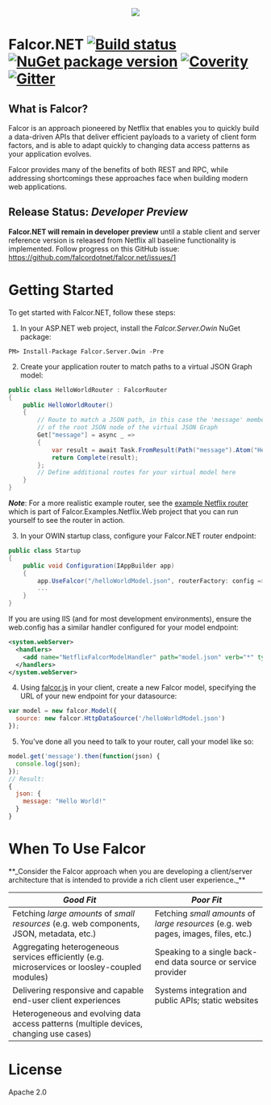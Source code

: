 <p align="center">
  <img src="https://cloud.githubusercontent.com/assets/1016365/8711049/66438ebc-2b03-11e5-8a8a-75934f7ca7ec.png">
</p>

# Falcor.NET [![Build status](https://ci.appveyor.com/api/projects/status/y7ybdqvvcrpxl1kq?svg=true)](https://ci.appveyor.com/project/CraigSmitham/falcor-net) [![NuGet package version](https://img.shields.io/nuget/v/Falcor.svg?style=flat)](https://www.nuget.org/packages/Falcor.Server.Owin)  [![Coverity](https://scan.coverity.com/projects/6781/badge.svg)](https://scan.coverity.com/projects/falcordotnet-falcor-net) [![Gitter](https://badges.gitter.im/Join%20Chat.svg)](https://gitter.im/falcordotnet/falcor.net)

## What is Falcor?
Falcor is an approach pioneered by Netflix that enables you to quickly build a data-driven APIs that deliver efficient payloads to a variety of client form factors, and is able to adapt quickly to changing data access patterns as your application evolves.

Falcor provides many of the benefits of both REST and RPC, while addressing shortcomings these approaches face when building modern web applications.

## Release Status: _Developer Preview_
**Falcor.NET will remain in developer preview** until a stable client and server reference version is released from Netflix all baseline functionality is implemented. Follow progress on this GitHub issue: https://github.com/falcordotnet/falcor.net/issues/1


# Getting Started

To get started with Falcor.NET, follow these steps:

1. In your ASP.NET web project, install the _Falcor.Server.Owin_ NuGet package:

```
PM> Install-Package Falcor.Server.Owin -Pre
```
2. Create your application router to match paths to a virtual JSON Graph model:

```cs
public class HelloWorldRouter : FalcorRouter
{
    public HelloWorldRouter()
    {
        // Route to match a JSON path, in this case the 'message' member
        // of the root JSON node of the virtual JSON Graph
        Get["message"] = async _ =>
        {
            var result = await Task.FromResult(Path("message").Atom("Hello World"));
            return Complete(result);
        };
        // Define additional routes for your virtual model here
    }
}
```
**_Note_**: For a more realistic example router, see the [example Netflix router](https://github.com/falcordotnet/falcor.net/blob/master/examples/Falcor.Examples.Netflix/NetflixRouter.cs) which  is part of Falcor.Examples.Netflix.Web project that you can run yourself to see the router in action.

3. In your OWIN startup class, configure your Falcor.NET router endpoint:

```cs
public class Startup
{
    public void Configuration(IAppBuilder app)
    {
        app.UseFalcor("/helloWorldModel.json", routerFactory: config => new HelloWorldRouter());
        ...
    }
}

```
If you are using IIS (and for most development environments), ensure the web.config has a similar handler configured for your model endpoint:

```xml
<system.webServer>
  <handlers>
    <add name="NetflixFalcorModelHandler" path="model.json" verb="*" type="System.Web.Handlers.TransferRequestHandler" preCondition="integratedMode,runtimeVersionv4.0" />
  </handlers>
</system.webServer>
```
4. Using [falcor.js](https://netflix.github.io/falcor/build/falcor.browser.js) in your client, create a new Falcor model, specifying the URL of your new endpoint for your datasource:

```js
var model = new falcor.Model({
  source: new falcor.HttpDataSource('/helloWorldModel.json')
});
```
5. You've done all you need to talk to your router, call your model like so:

```js
model.get('message').then(function(json) {
  console.log(json);
});
// Result:
{
  json: {
    message: "Hello World!"
  }
}
````

<h1 id="uses">When To Use Falcor</h1>
**_Consider the Falcor approach when you are developing a client/server architecture that is intended to provide a rich client user experience._**

| *Good Fit*                                                                                     | *Poor Fit*                                                                        |
|------------------------------------------------------------------------------------------------|---------------------------------------------------------------------------------|
| Fetching _large amounts_ of _small resources_ (e.g. web components, JSON, metadata, etc.)      | Fetching _small amounts_ of _large resources_ (e.g. web pages, images, files, etc.) |
| Aggregating heterogeneous services efficiently (e.g. microservices or loosley-coupled modules) | Speaking to a single back-end data source or service provider                   |
| Delivering responsive and capable end-user client experiences                                  | Systems integration and public APIs; static websites                            |
| Heterogeneous and evolving data access patterns (multiple devices, changing use cases)         |                                                                                 |


# License
Apache 2.0
